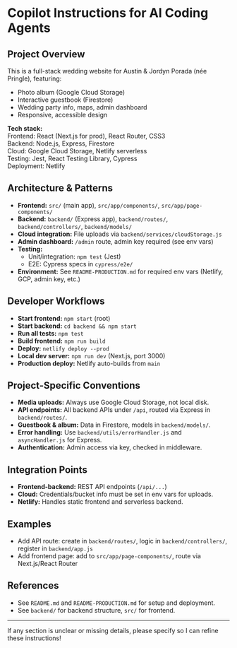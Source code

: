 # Copilot Instructions for AI Coding Agents

## Project Overview

This is a full-stack wedding website for Austin & Jordyn Porada (née Pringle), featuring:
- Photo album (Google Cloud Storage)
- Interactive guestbook (Firestore)
- Wedding party info, maps, admin dashboard
- Responsive, accessible design

**Tech stack:**  
Frontend: React (Next.js for prod), React Router, CSS3  
Backend: Node.js, Express, Firestore  
Cloud: Google Cloud Storage, Netlify serverless  
Testing: Jest, React Testing Library, Cypress  
Deployment: Netlify

## Architecture & Patterns

- **Frontend:** `src/` (main app), `src/app/components/`, `src/app/page-components/`
- **Backend:** `backend/` (Express app), `backend/routes/`, `backend/controllers/`, `backend/models/`
- **Cloud integration:** File uploads via `backend/services/cloudStorage.js`
- **Admin dashboard:** `/admin` route, admin key required (see env vars)
- **Testing:**  
  - Unit/integration: `npm test` (Jest)  
  - E2E: Cypress specs in `cypress/e2e/`
- **Environment:** See `README-PRODUCTION.md` for required env vars (Netlify, GCP, admin key, etc.)

## Developer Workflows

- **Start frontend:** `npm start` (root)
- **Start backend:** `cd backend && npm start`
- **Run all tests:** `npm test`
- **Build frontend:** `npm run build`
- **Deploy:** `netlify deploy --prod`
- **Local dev server:** `npm run dev` (Next.js, port 3000)
- **Production deploy:** Netlify auto-builds from `main`

## Project-Specific Conventions

- **Media uploads:** Always use Google Cloud Storage, not local disk.
- **API endpoints:** All backend APIs under `/api`, routed via Express in `backend/routes/`.
- **Guestbook & album:** Data in Firestore, models in `backend/models/`.
- **Error handling:** Use `backend/utils/errorHandler.js` and `asyncHandler.js` for Express.
- **Authentication:** Admin access via key, checked in middleware.

## Integration Points

- **Frontend-backend:** REST API endpoints (`/api/...`)
- **Cloud:** Credentials/bucket info must be set in env vars for uploads.
- **Netlify:** Handles static frontend and serverless backend.

## Examples

- Add API route: create in `backend/routes/`, logic in `backend/controllers/`, register in `backend/app.js`
- Add frontend page: add to `src/app/page-components/`, route via Next.js/React Router

## References

- See `README.md` and `README-PRODUCTION.md` for setup and deployment.
- See `backend/` for backend structure, `src/` for frontend.

---

If any section is unclear or missing details, please specify so I can refine these instructions!
